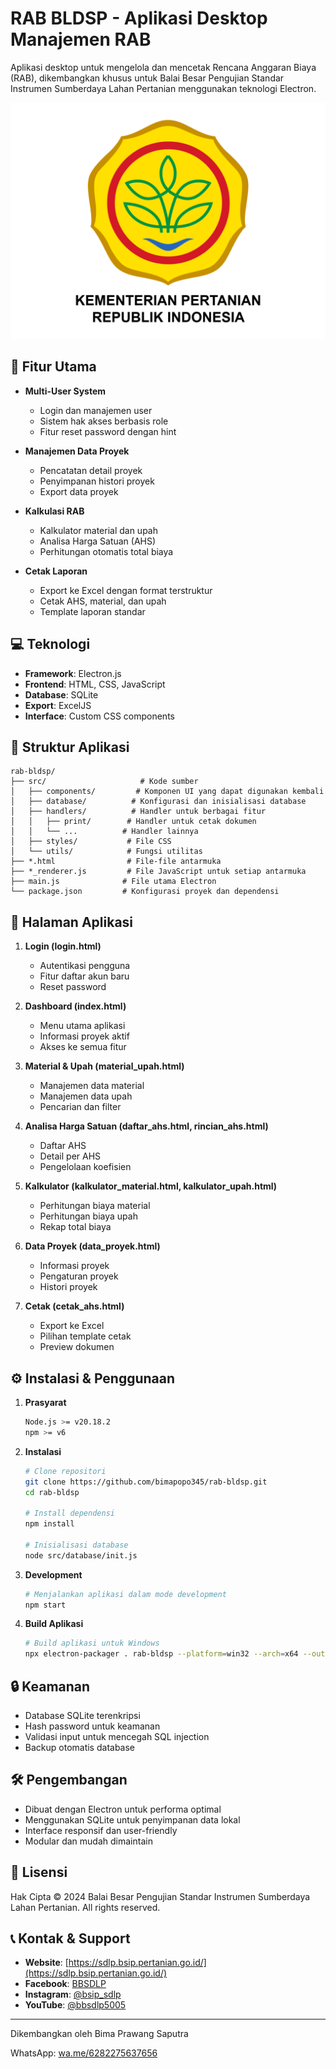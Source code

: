 # RAB BLDSP - Aplikasi Desktop Manajemen RAB

Aplikasi desktop untuk mengelola dan mencetak Rencana Anggaran Biaya (RAB), dikembangkan khusus untuk Balai Besar Pengujian Standar Instrumen Sumberdaya Lahan Pertanian menggunakan teknologi Electron.

![RAB BLDSP Logo](Logo%20Kementerian%20Pertanian%20Republik%20Indonesia.png)

## 🌟 Fitur Utama

- **Multi-User System**

  - Login dan manajemen user
  - Sistem hak akses berbasis role
  - Fitur reset password dengan hint

- **Manajemen Data Proyek**

  - Pencatatan detail proyek
  - Penyimpanan histori proyek
  - Export data proyek

- **Kalkulasi RAB**

  - Kalkulator material dan upah
  - Analisa Harga Satuan (AHS)
  - Perhitungan otomatis total biaya

- **Cetak Laporan**
  - Export ke Excel dengan format terstruktur
  - Cetak AHS, material, dan upah
  - Template laporan standar

## 💻 Teknologi

- **Framework**: Electron.js
- **Frontend**: HTML, CSS, JavaScript
- **Database**: SQLite
- **Export**: ExcelJS
- **Interface**: Custom CSS components

## 📂 Struktur Aplikasi

```
rab-bldsp/
├── src/                     # Kode sumber
│   ├── components/         # Komponen UI yang dapat digunakan kembali
│   ├── database/          # Konfigurasi dan inisialisasi database
│   ├── handlers/          # Handler untuk berbagai fitur
│   │   ├── print/        # Handler untuk cetak dokumen
│   │   └── ...          # Handler lainnya
│   ├── styles/           # File CSS
│   └── utils/            # Fungsi utilitas
├── *.html                # File-file antarmuka
├── *_renderer.js         # File JavaScript untuk setiap antarmuka
├── main.js              # File utama Electron
└── package.json         # Konfigurasi proyek dan dependensi
```

## 📱 Halaman Aplikasi

1. **Login (login.html)**

   - Autentikasi pengguna
   - Fitur daftar akun baru
   - Reset password

2. **Dashboard (index.html)**

   - Menu utama aplikasi
   - Informasi proyek aktif
   - Akses ke semua fitur

3. **Material & Upah (material_upah.html)**

   - Manajemen data material
   - Manajemen data upah
   - Pencarian dan filter

4. **Analisa Harga Satuan (daftar_ahs.html, rincian_ahs.html)**

   - Daftar AHS
   - Detail per AHS
   - Pengelolaan koefisien

5. **Kalkulator (kalkulator_material.html, kalkulator_upah.html)**

   - Perhitungan biaya material
   - Perhitungan biaya upah
   - Rekap total biaya

6. **Data Proyek (data_proyek.html)**

   - Informasi proyek
   - Pengaturan proyek
   - Histori proyek

7. **Cetak (cetak_ahs.html)**
   - Export ke Excel
   - Pilihan template cetak
   - Preview dokumen

## ⚙️ Instalasi & Penggunaan

1. **Prasyarat**

   ```bash
   Node.js >= v20.18.2
   npm >= v6
   ```

2. **Instalasi**

   ```bash
   # Clone repositori
   git clone https://github.com/bimapopo345/rab-bldsp.git
   cd rab-bldsp

   # Install dependensi
   npm install

   # Inisialisasi database
   node src/database/init.js
   ```

3. **Development**

   ```bash
   # Menjalankan aplikasi dalam mode development
   npm start
   ```

4. **Build Aplikasi**
   ```bash
   # Build aplikasi untuk Windows
   npx electron-packager . rab-bldsp --platform=win32 --arch=x64 --out=dist --overwrite
   ```

## 🔒 Keamanan

- Database SQLite terenkripsi
- Hash password untuk keamanan
- Validasi input untuk mencegah SQL injection
- Backup otomatis database

## 🛠️ Pengembangan

- Dibuat dengan Electron untuk performa optimal
- Menggunakan SQLite untuk penyimpanan data lokal
- Interface responsif dan user-friendly
- Modular dan mudah dimaintain

## 📄 Lisensi

Hak Cipta © 2024 Balai Besar Pengujian Standar Instrumen Sumberdaya Lahan Pertanian. All rights reserved.

## 📞 Kontak & Support

- **Website**: [https://sdlp.bsip.pertanian.go.id/](https://sdlp.bsip.pertanian.go.id/)
- **Facebook**: [BBSDLP](https://www.facebook.com/BBSDLP/?locale=id_ID)
- **Instagram**: [@bsip_sdlp](https://www.instagram.com/bsip_sdlp/)
- **YouTube**: [@bbsdlp5005](https://www.youtube.com/@bbsdlp5005/)

---

Dikembangkan oleh Bima Prawang Saputra

WhatsApp: [wa.me/6282275637656](https://wa.me/6282275637656)
